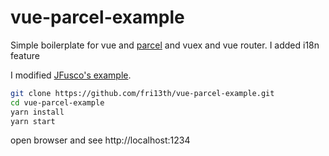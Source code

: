 # vue-parcel-example

Simple boilerplate for vue and [parcel](https://parceljs.org/) and vuex and vue router. I added i18n feature

I modified [JFusco's example](https://github.com/JFusco/vue-router-vuex-example).

``` bash
git clone https://github.com/fri13th/vue-parcel-example.git
cd vue-parcel-example
yarn install
yarn start
``` 
open browser and see http://localhost:1234

